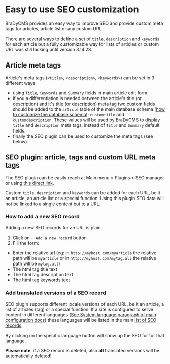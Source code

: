 # Easy to use SEO customization

BraDyCMS provides an easy way to improve SEO and provide custom meta tags for
articles, article list or any custom URL.

There are several ways to define a set of `title`, `description` and `keywords`
for each article but a fully customizable way for lists of articles or custom
URL was still lacking until version 3.14.28.

## Article meta tags
Article's meta tags (`<title>`, `<description>`, `<keywords>`) can be set in 3
different ways:

- using `Title`, `Keywords` and `Summary` fields in main article edit form.
- if you a differentiation is needed between the article's title (or
description) and it's title (or description) meta tag two custom fields should
be added to the `article` table of the main database schema
([how to customize the database schema](customfields)):
`customtitle` and `customdescription`. These values will be used by BraDyCMS
to display `title` and `description` meta tags, instead of `Title` and `Summary`
default fields.
- finally the SEO plugin can be used to customize the meta tags (see below).

## SEO plugin: article, tags and custom URL meta tags
The SEO plugin can be easily reach at
    Main menu > Plugins > SEO manager
or using [this direct link](#seo/all).

Custom `title`, `description` and `keywords` can be added for each URL, be it
an article, an article list or a special function. Using this plugin SEO data
will not be linked to a single content but to a URL.


### How to add a new SEO record
Adding a new SEO records for an URL is plain.
1. Click on `+ Add a new record` button
2. Fill the form:
  - Enter the relative url (eg: in `http://myhost.com/myarticle` the relative
  path will be `myarticle` or in `http://myhost.com/mytag.all` the relative path
  will be `mytag.all`)
  - The html tag title text
  - The html tag description text
  - The html tag keywords text

### Add translated versions of a SEO record
SEO plugin supports different locale versions of each URL, be it an article, a
list of articles (tag) or a special function.
If a site is configured to serve content in different languages
([See System language paragraph of main configuration docs](customfields))
these languages will be listed in the main [list of SEO records](#seo/all).

By clicking on the specific language button will show up the SEO for for that language.

<p class="text-danger"><strong>Please note</strong>: if a SEO record is deleted,
also <strong>all</strong> translated versions will be automatically deleted!</p>
